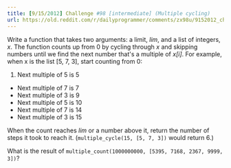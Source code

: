 ```yaml
---
title: [9/15/2012] Challenge #98 [intermediate] (Multiple cycling)
url: https://old.reddit.com/r/dailyprogrammer/comments/zx98u/9152012_challenge_98_intermediate_multiple_cycling/
---
```


Write a function that takes two arguments: a limit, *lim*, and a list of integers, *x*. The function counts up from 0 by cycling through *x* and skipping numbers until we find the next number that's a multiple of *x[i]*. For example, when x is the list [5, 7, 3], start counting from 0:

1. Next multiple of 5 is 5
* Next multiple of 7 is 7
* Next multiple of 3 is 9
* Next multiple of 5 is 10
* Next multiple of 7 is 14
* Next multiple of 3 is 15

When the count reaches *lim* or a number above it, return the number of steps it took to reach it. (`multiple_cycle(15, [5, 7, 3])` would return 6.)

What is the result of `multiple_count(1000000000, [5395, 7168, 2367, 9999, 3])`?